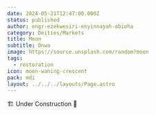 ```yaml
---
date: 2024-05-21T12:47:00.000Z
status: published
author: engr-ezekwesiri-enyinnayah-obioha
category: Deities/Markets
title: Moon
subtitle: Onwa
image: https://source.unsplash.com/random?moon
tags:
  - restoration
icon: moon-waning-crescent
pack: mdi
layout: ../../../layouts/Page.astro
---
```

🏗️ Under Construction 🚧
